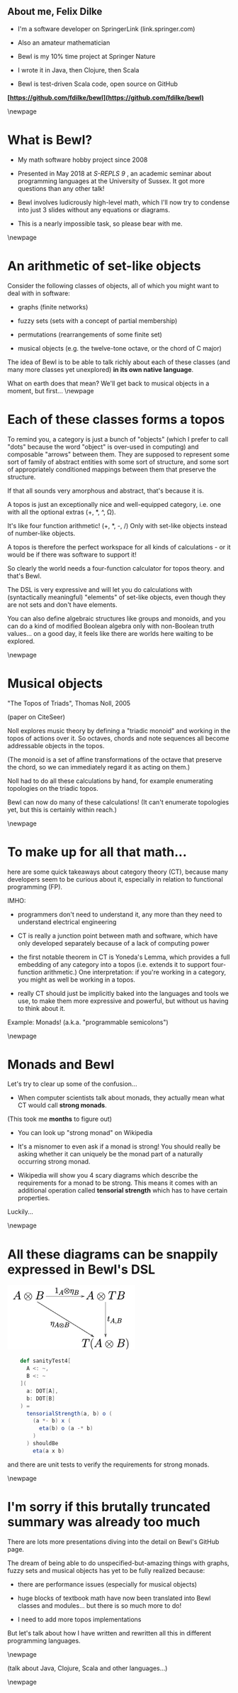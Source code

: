 ## About me, Felix Dilke

- I'm a software developer on SpringerLink
(link.springer.com)

- Also an amateur mathematician

- Bewl is my 10% time project at Springer Nature

- I wrote it in Java, then Clojure, then Scala

- Bewl is test-driven Scala code, open source on GitHub 

**[https://github.com/fdilke/bewl](https://github.com/fdilke/bewl)**

\newpage

# What is Bewl?

- My math software hobby project since 2008

- Presented in May 2018 at *S-REPLS 9* , an academic seminar about
programming languages at the University of Sussex. 
It got more questions than any other talk!

- Bewl involves ludicrously high-level math, which I'll now try to 
condense into just 3 slides without any equations or diagrams.

- This is a nearly impossible task, so please bear with me.

\newpage

# An arithmetic of set-like objects

Consider the following classes of objects, all of which you
might want to deal with in software:

- graphs (finite networks)

- fuzzy sets (sets with a concept of partial membership)

- permutations (rearrangements of some finite set)

- musical objects (e.g. the twelve-tone octave, or the chord of C major)

The idea of Bewl is to be able to talk richly about
each of these classes (and many more classes yet unexplored) 
**in its own native language**.

What on earth does that mean? We'll get back to musical objects in 
a moment, but first...
\newpage

# Each of these classes forms a **topos**

To remind you, a category is just a bunch of "objects"
(which I prefer to call "dots" because the word "object" is
over-used in computing) and composable "arrows" between them.
They are supposed to represent some sort of family of abstract
entities with some sort of structure, and some sort of appropriately
conditioned mappings between them that preserve the structure.

If that all sounds very amorphous and abstract, that's because it is.

A topos is just an exceptionally nice and well-equipped category,
i.e. one with all the optional extras (+, *, ^, Ω).

It's like four function arithmetic! (+, *, -, /)
Only with set-like objects instead of number-like objects.

A topos is therefore the perfect workspace for all kinds of 
calculations - or it would be if there was software to support it!

So clearly the world needs a four-function calculator for 
topos theory. and that's Bewl. 

The DSL is very expressive and will let you do calculations
with (syntactically meaningful) "elements" of set-like objects,
even though they are not sets and don't have elements.

You can also define algebraic structures like groups and monoids,
and you can do a kind of modified Boolean algebra only with non-Boolean 
truth values... on a good day, it feels like there are worlds here 
waiting to be explored. 

\newpage

# Musical objects

"The Topos of Triads", Thomas Noll, 2005 

(paper on CiteSeer)

Noll explores music theory by defining a "triadic monoid" 
and working in the topos of actions over it. So octaves, chords
and note sequences all become addressable objects in the topos.

(The monoid is a set of affine transformations of the octave that
preserve the chord, so we can immediately regard it as acting on them.)

Noll had to do all these calculations by hand, for example
enumerating topologies on the triadic topos.

Bewl can now do many of these calculations! (It can't enumerate
topologies yet, but this is certainly within reach.)

\newpage

# To make up for all that math...

here are some quick takeaways about category theory (CT), because
many developers seem to be curious about it, especially in 
relation to functional programming (FP).

IMHO:

- programmers don't need to understand it, any more than they
need to understand electrical engineering

- CT is really a junction point between math and
software, which have only developed separately because of a
lack of computing power

- the first notable theorem in CT is Yoneda's Lemma, which
provides a full embedding of any category into a topos (i.e.
extends it to support four-function arithmetic.) One interpretation:
if you're working in a category, you might as well be working in a topos.    

- really CT should just be implicitly baked into the languages 
and tools we use, to make them more expressive and powerful,
but without us having to think about it.
 
Example: Monads! (a.k.a. "programmable semicolons")

\newpage

# Monads and Bewl 

Let's try to clear up some of the confusion...

- When computer scientists talk about monads, they actually mean
what CT would call **strong monads**.

(This took me **months** to figure out)

- You can look up "strong monad" on Wikipedia

- It's a misnomer to even ask if a monad is strong! You should really be asking
whether it can uniquely be the monad part of a naturally occurring strong monad.

- Wikipedia will show you 4 scary diagrams which describe the requirements
for a monad to be strong. This means it comes with an additional operation
called **tensorial strength** which has to have certain properties.

Luckily...

\newpage

# All these diagrams can be snappily expressed in Bewl's DSL

![](images/Strong_monad_unit.svg.png "test")

```scala
    def sanityTest4[
      A <: ~,
      B <: ~
    ](
      a: DOT[A],
      b: DOT[B]
    ) =
      tensorialStrength(a, b) o (
        (a *- b) x (
          eta(b) o (a -* b)
        )
      ) shouldBe
        eta(a x b)
```

and there are unit tests to verify the requirements for strong monads.

\newpage

# I'm sorry if this brutally truncated summary was already too much 

There are lots more presentations diving into the detail on Bewl's GitHub page.

The dream of being able to do unspecified-but-amazing things with graphs, fuzzy sets and
musical objects has yet to be fully realized because:

- there are performance issues (especially for musical objects)

- huge blocks of textbook math have now been translated into Bewl classes and
modules... but there is so much more to do! 

- I need to add more topos implementations

But let's talk about how I have written and rewritten all this in different programming languages.

\newpage

(talk about Java, Clojure, Scala and other languages...)

\newpage
